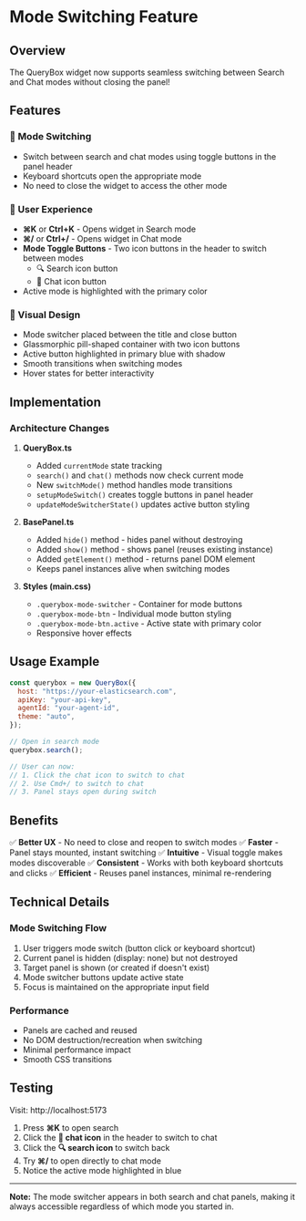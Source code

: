 # Mode Switching Feature

## Overview

The QueryBox widget now supports seamless switching between Search and Chat modes without closing the panel!

## Features

### 🔄 Mode Switching

- Switch between search and chat modes using toggle buttons in the panel header
- Keyboard shortcuts open the appropriate mode
- No need to close the widget to access the other mode

### 🎯 User Experience

- **⌘K** or **Ctrl+K** - Opens widget in Search mode
- **⌘/** or **Ctrl+/** - Opens widget in Chat mode
- **Mode Toggle Buttons** - Two icon buttons in the header to switch between modes
  - 🔍 Search icon button
  - 💬 Chat icon button
- Active mode is highlighted with the primary color

### 🎨 Visual Design

- Mode switcher placed between the title and close button
- Glassmorphic pill-shaped container with two icon buttons
- Active button highlighted in primary blue with shadow
- Smooth transitions when switching modes
- Hover states for better interactivity

## Implementation

### Architecture Changes

1. **QueryBox.ts**

   - Added `currentMode` state tracking
   - `search()` and `chat()` methods now check current mode
   - New `switchMode()` method handles mode transitions
   - `setupModeSwitch()` creates toggle buttons in panel header
   - `updateModeSwitcherState()` updates active button styling

2. **BasePanel.ts**

   - Added `hide()` method - hides panel without destroying
   - Added `show()` method - shows panel (reuses existing instance)
   - Added `getElement()` method - returns panel DOM element
   - Keeps panel instances alive when switching modes

3. **Styles (main.css)**
   - `.querybox-mode-switcher` - Container for mode buttons
   - `.querybox-mode-btn` - Individual mode button styling
   - `.querybox-mode-btn.active` - Active state with primary color
   - Responsive hover effects

## Usage Example

```javascript
const querybox = new QueryBox({
  host: "https://your-elasticsearch.com",
  apiKey: "your-api-key",
  agentId: "your-agent-id",
  theme: "auto",
});

// Open in search mode
querybox.search();

// User can now:
// 1. Click the chat icon to switch to chat
// 2. Use Cmd+/ to switch to chat
// 3. Panel stays open during switch
```

## Benefits

✅ **Better UX** - No need to close and reopen to switch modes
✅ **Faster** - Panel stays mounted, instant switching
✅ **Intuitive** - Visual toggle makes modes discoverable
✅ **Consistent** - Works with both keyboard shortcuts and clicks
✅ **Efficient** - Reuses panel instances, minimal re-rendering

## Technical Details

### Mode Switching Flow

1. User triggers mode switch (button click or keyboard shortcut)
2. Current panel is hidden (display: none) but not destroyed
3. Target panel is shown (or created if doesn't exist)
4. Mode switcher buttons update active state
5. Focus is maintained on the appropriate input field

### Performance

- Panels are cached and reused
- No DOM destruction/recreation when switching
- Minimal performance impact
- Smooth CSS transitions

## Testing

Visit: http://localhost:5173

1. Press **⌘K** to open search
2. Click the **💬 chat icon** in the header to switch to chat
3. Click the **🔍 search icon** to switch back
4. Try **⌘/** to open directly to chat mode
5. Notice the active mode highlighted in blue

---

**Note:** The mode switcher appears in both search and chat panels, making it always accessible regardless of which mode you started in.
